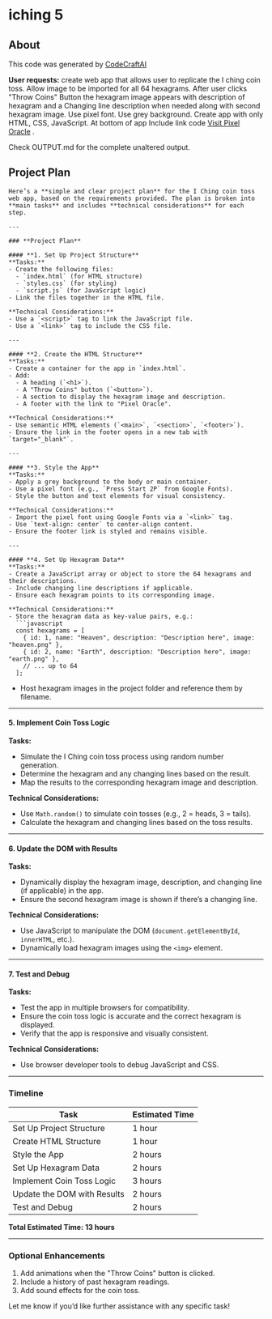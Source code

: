 # iching 5

## About
This code was generated by [CodeCraftAI](https://codecraft.name)

**User requests:**
create web app that allows user to replicate the I ching coin toss. Allow image to be imported for all 64 hexagrams. After user clicks "Throw Coins" Button the hexagram image appears with description of hexagram and a Changing line description when needed along with second hexagram image. Use pixel font. Use grey background. Create app with only HTML, CSS, JavaScript. At bottom of app Include link code  <a href="https://pixel-oracle.com/" target="_blank" rel="noopener noreferrer">Visit Pixel Oracle</a> .

Check OUTPUT.md for the complete unaltered output.

## Project Plan
```
Here’s a **simple and clear project plan** for the I Ching coin toss web app, based on the requirements provided. The plan is broken into **main tasks** and includes **technical considerations** for each step.

---

### **Project Plan**

#### **1. Set Up Project Structure**  
**Tasks:**  
- Create the following files:  
  - `index.html` (for HTML structure)  
  - `styles.css` (for styling)  
  - `script.js` (for JavaScript logic)  
- Link the files together in the HTML file.  

**Technical Considerations:**  
- Use a `<script>` tag to link the JavaScript file.  
- Use a `<link>` tag to include the CSS file.  

---

#### **2. Create the HTML Structure**  
**Tasks:**  
- Create a container for the app in `index.html`.  
- Add:  
  - A heading (`<h1>`).  
  - A "Throw Coins" button (`<button>`).  
  - A section to display the hexagram image and description.  
  - A footer with the link to "Pixel Oracle".  

**Technical Considerations:**  
- Use semantic HTML elements (`<main>`, `<section>`, `<footer>`).  
- Ensure the link in the footer opens in a new tab with `target="_blank"`.  

---

#### **3. Style the App**  
**Tasks:**  
- Apply a grey background to the body or main container.  
- Use a pixel font (e.g., `Press Start 2P` from Google Fonts).  
- Style the button and text elements for visual consistency.  

**Technical Considerations:**  
- Import the pixel font using Google Fonts via a `<link>` tag.  
- Use `text-align: center` to center-align content.  
- Ensure the footer link is styled and remains visible.  

---

#### **4. Set Up Hexagram Data**  
**Tasks:**  
- Create a JavaScript array or object to store the 64 hexagrams and their descriptions.  
- Include changing line descriptions if applicable.  
- Ensure each hexagram points to its corresponding image.  

**Technical Considerations:**  
- Store the hexagram data as key-value pairs, e.g.:  
  ```javascript
  const hexagrams = [
    { id: 1, name: "Heaven", description: "Description here", image: "heaven.png" },
    { id: 2, name: "Earth", description: "Description here", image: "earth.png" },
    // ... up to 64
  ];
  ```  
- Host hexagram images in the project folder and reference them by filename.  

---

#### **5. Implement Coin Toss Logic**  
**Tasks:**  
- Simulate the I Ching coin toss process using random number generation.  
- Determine the hexagram and any changing lines based on the result.  
- Map the results to the corresponding hexagram image and description.  

**Technical Considerations:**  
- Use `Math.random()` to simulate coin tosses (e.g., 2 = heads, 3 = tails).  
- Calculate the hexagram and changing lines based on the toss results.  

---

#### **6. Update the DOM with Results**  
**Tasks:**  
- Dynamically display the hexagram image, description, and changing line (if applicable) in the app.  
- Ensure the second hexagram image is shown if there’s a changing line.  

**Technical Considerations:**  
- Use JavaScript to manipulate the DOM (`document.getElementById`, `innerHTML`, etc.).  
- Dynamically load hexagram images using the `<img>` element.  

---

#### **7. Test and Debug**  
**Tasks:**  
- Test the app in multiple browsers for compatibility.  
- Ensure the coin toss logic is accurate and the correct hexagram is displayed.  
- Verify that the app is responsive and visually consistent.  

**Technical Considerations:**  
- Use browser developer tools to debug JavaScript and CSS.  

---

### **Timeline**  
| **Task**                      | **Estimated Time** |  
|-------------------------------|-------------------|  
| Set Up Project Structure       | 1 hour            |  
| Create HTML Structure          | 1 hour            |  
| Style the App                  | 2 hours           |  
| Set Up Hexagram Data           | 2 hours           |  
| Implement Coin Toss Logic     | 3 hours           |  
| Update the DOM with Results    | 2 hours           |  
| Test and Debug                 | 2 hours           |  

**Total Estimated Time:** **13 hours**

---

### **Optional Enhancements**  
1. Add animations when the "Throw Coins" button is clicked.  
2. Include a history of past hexagram readings.  
3. Add sound effects for the coin toss.  

Let me know if you’d like further assistance with any specific task!
```
